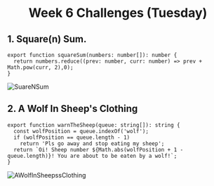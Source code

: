 <h1 align="center">Week 6 Challenges (Tuesday)</h1>

## 1. Square(n) Sum.
```
export function squareSum(numbers: number[]): number {
  return numbers.reduce((prev: number, curr: number) => prev + Math.pow(curr, 2),0);
}
```

![SuareNSum](https://user-images.githubusercontent.com/70680974/191160036-bf2b0d54-519c-40fb-ae9f-28f89fa190d1.jpg)

## 2. A Wolf In Sheep's Clothing
```
export function warnTheSheep(queue: string[]): string {
  const wolfPosition = queue.indexOf('wolf');
  if (wolfPosition == queue.length - 1)
    return 'Pls go away and stop eating my sheep';
  return `Oi! Sheep number ${Math.abs(wolfPosition + 1 - queue.length)}! You are about to be eaten by a wolf!`;
}
```

![AWolfInSheepssClothing](https://user-images.githubusercontent.com/70680974/191159990-b55a46ed-cae6-4e51-b003-027d16898293.jpg)

